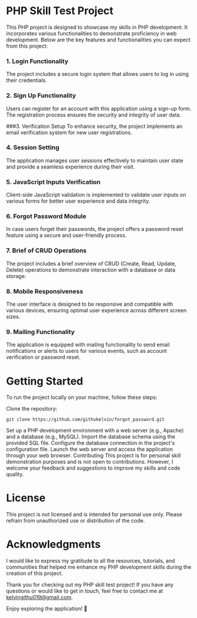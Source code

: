 # PHP Skill Test Project

This PHP project is designed to showcase my skills in PHP development. It incorporates various functionalities to demonstrate proficiency in web development. Below are the key features and functionalities you can expect from this project:

### 1. Login Functionality

   The project includes a secure login system that allows users to log in using their credentials.

### 2. Sign Up Functionality
   Users can register for an account with this application using a sign-up form. The registration process ensures the security and integrity of user data.

###3. Verification Setup
   To enhance security, the project implements an email verification system for new user registrations.

### 4. Session Setting
   The application manages user sessions effectively to maintain user state and provide a seamless experience during their visit.

### 5. JavaScript Inputs Verification
   Client-side JavaScript validation is implemented to validate user inputs on various forms for better user experience and data integrity.

### 6. Forgot Password Module
   In case users forget their passwords, the project offers a password reset feature using a secure and user-friendly process.

### 7. Brief of CRUD Operations
   The project includes a brief overview of CRUD (Create, Read, Update, Delete) operations to demonstrate interaction with a database or data storage.

### 8. Mobile Responsiveness
   The user interface is designed to be responsive and compatible with various devices, ensuring optimal user experience across different screen sizes.

### 9. Mailing Functionality
   The application is equipped with mailing functionality to send email notifications or alerts to users for various events, such as account verification or password reset.

# Getting Started
To run the project locally on your machine, follow these steps:

Clone the repository: 

```git clone https://github.com/githukelvin/forgot_password.git```

Set up a PHP development environment with a web server (e.g., Apache) and a database (e.g., MySQL).
Import the database schema using the provided SQL file.
Configure the database connection in the project's configuration file.
Launch the web server and access the application through your web browser.
Contributing
This project is for personal skill demonstration purposes and is not open to contributions. However, I welcome your feedback and suggestions to improve my skills and code quality.

# License
This project is not licensed and is intended for personal use only. Please refrain from unauthorized use or distribution of the code.

# Acknowledgments
I would like to express my gratitude to all the resources, tutorials, and communities that helped me enhance my PHP development skills during the creation of this project.

Thank you for checking out my PHP skill test project! If you have any questions or would like to get in touch, feel free to contact me at kelvingithu019@gmail.com.

Enjoy exploring the application! 🚀